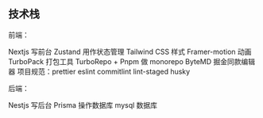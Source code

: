 ## 技术栈

前端：

Nextjs 写前台
Zustand 用作状态管理
Tailwind CSS 样式
Framer-motion 动画
TurboPack 打包工具
TurboRepo + Pnpm 做 monorepo
ByteMD 掘金同款编辑器
项目规范：prettier eslint commitlint lint-staged husky

后端：

Nestjs 写后台
Prisma 操作数据库
mysql 数据库
